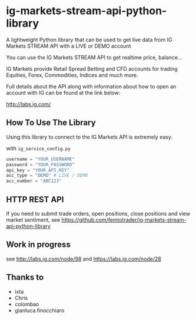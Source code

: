ig-markets-stream-api-python-library
====================================

A lightweight Python library that can be used to get live data from IG Markets STREAM API with a LIVE or DEMO account

You can use the IG Markets STREAM API to get realtime price, balance...

IG Markets provide Retail Spread Betting and CFD accounts for trading Equities, Forex, Commodities, Indices and much more.

Full details about the API along with information about how to open an account with IG can be found at the link below:

http://labs.ig.com/

How To Use The Library
----------------------

Using this library to connect to the IG Markets API is extremely easy.

with `ig_service_config.py`

```python
username = "YOUR_USERNAME"
password = "YOUR_PASSWORD"
api_key = "YOUR_API_KEY"
acc_type = "DEMO" # LIVE / DEMO
acc_number = "ABC123"
```


HTTP REST API
-------------
If you need to submit trade orders, open positions, close positions and view market sentiment,
see https://github.com/femtotrader/ig-markets-stream-api-python-library


Work in progress
----------------
see http://labs.ig.com/node/98 and https://labs.ig.com/node/28

Thanks to
---------
 - ixta
 - Chris
 - colombao
 - gianluca.finocchiaro
